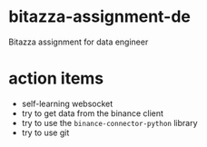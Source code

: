 # bitazza-assignment-de
Bitazza assignment for data engineer

# action items
- self-learning websocket
- try to get data from the binance client
- try to use the `binance-connector-python` library
- try to use git